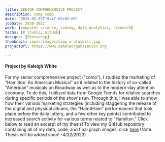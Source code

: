 ```yaml
---
title: SENIOR COMPREHENSIVE PROJECT
description: comp comp
date: "2019-05-02T19:47:09+02:00"
jobDate: 2020-2022
work: [computer science, coding, data analytics, research]
techs: [R Studio, GitHub]
designs: [Photoshop]
thumbnail: cmpsc/images/comp w playbill.jpg
projectUrl: https://www.sampleorganization.org

---
```


#### Project by Kaleigh White

For my senior comprehensive project ("comp"), I studied the marketing of "Hamilton: An American Musical" as it related to the history of so-called "American" musicals on Broadway as well as to the modern-day attention economy. To do this, I utilized data from Google Trends for relative searches during specific periods of the show's run. Through this, I was able to show how their various marketing strategies (including staggering the release of the digital and physical albums, the "Ham4Ham" performances that took place before the daily lottery, and a few other key points) contributed to increased search activity for various terms related to "Hamilton."
Click below to read an excerpt of my thesis! To view my GitHub repository containing all of my data, code, and final graph images, click [here](https://github.com/whitek2/comp-data)
(Note: Thesis will be added soon! -4/22/2023)
